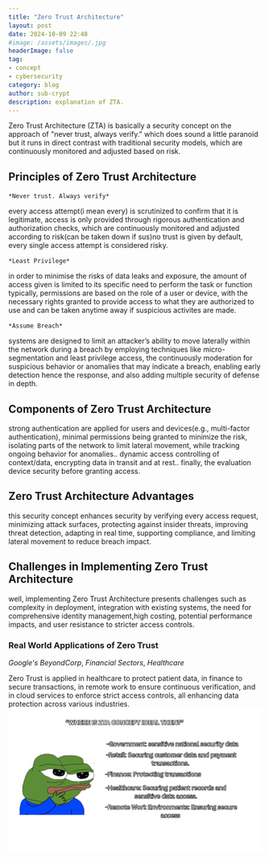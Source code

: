 ```yaml
---
title: "Zero Trust Architecture"
layout: post
date: 2024-10-09 22:48
#image: /assets/images/.jpg
headerImage: false
tag:
- concept
- cybersecurity
category: blog
author: sub-crypt
description: explanation of ZTA. 
---
```

Zero Trust Architecture (ZTA) is basically a security concept on the approach of "never trust, always verify." which does sound a little paranoid but it runs in direct contrast with traditional security models, which are continuously monitored and adjusted based on risk.
<h2> Principles of Zero Trust Architecture </h2>

    *Never trust. Always verify*

every access attempt(i mean every) is scrutinized to confirm that it is legitimate, access is only provided through rigorous authentication and authorization checks, which are continuously monitored and adjusted according to risk(can be taken down if sus)no trust is given by default, every single access attempt is considered risky. 

    *Least Privilege*

in order to minimise the risks of data leaks and exposure, the amount of access given is limited to its specific need to perform the task or function typically, permissions are based on the role of a user or device, with the necessary rights granted to provide access to what they are authorized to use and can be taken anytime away if suspicious activites are made.

    *Assume Breach*

systems are designed to limit an attacker’s ability to move laterally within the network during a breach by employing techniques like micro-segmentation and least privilege access, the continuously moderation for suspicious behavior or anomalies that may indicate a breach, enabling early detection hence the response, and also adding multiple security of defense in depth.

 <h2> Components of Zero Trust Architecture </h2>

strong authentication are applied for users and devices(e.g., multi-factor authentication), minimal permissions being granted to minimize the risk, isolating parts of the network to limit lateral movement, while tracking ongoing behavior for anomalies.. dynamic access controlling of context/data, encrypting data in transit and at rest.. finally, the evaluation device security before granting access.   

<h2> Zero Trust Architecture Advantages </h2>

this security concept enhances security by verifying every access request, minimizing attack surfaces, protecting against insider threats, improving threat detection, adapting in real time, supporting compliance, and limiting lateral movement to reduce breach impact.


<h2> Challenges in Implementing Zero Trust Architecture </h2>

 well, implementing Zero Trust Architecture presents challenges such as complexity in deployment, integration with existing systems, the need for comprehensive identity management,high costing, potential performance impacts, and user resistance to stricter access controls.

<h3>Real World Applications of Zero Trust</h3>

 *Google's* *BeyondCorp*,  *Financial* *Sectors*, 
*Healthcare*

Zero Trust is applied in healthcare to protect patient data, in finance to secure transactions, in remote work to ensure continuous verification, and in cloud services to enforce strict access controls, all enhancing data protection across various industries.
![summary](/assets/images/img-4.png)